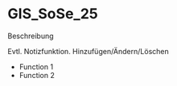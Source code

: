 # GIS_SoSe_25

Beschreibung

Evtl. Notizfunktion. Hinzufügen/Ändern/Löschen

- Function 1
- Function 2
